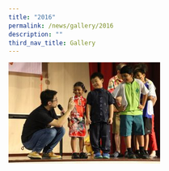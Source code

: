 ```yaml
---
title: "2016"
permalink: /news/gallery/2016
description: ""
third_nav_title: Gallery
---
```

![](/images/2016-CNY-300x200.jpg)

